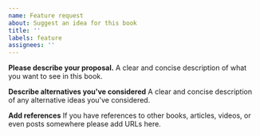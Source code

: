 ```yaml
---
name: Feature request
about: Suggest an idea for this book
title: ''
labels: feature
assignees: ''
---
```


**Please describe your proposal.** A clear and concise description of what you want to see in this book.

**Describe alternatives you've considered** A clear and concise description of
any alternative ideas you've considered.

**Add references** If you have references to other books, articles, videos, or
even posts somewhere please add URLs here.
